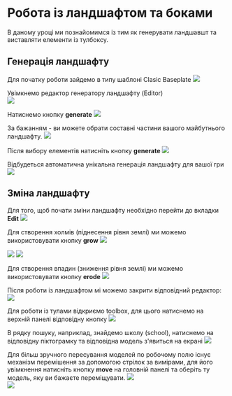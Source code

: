 # Робота із ландшафтом та боками
В даному уроці ми познайомимся із тим як генерувати ландшавшт та виставляти елементи із тулбоксу.
## Генерація ландшафту
Для початку роботи зайдемо в типу шаблоні Clasic Baseplate
<img src = "img/roblox00.png">  

Увімкнемо редактор генератору ландшафту (Editor)  
<img src = "img/roblox00_1.png">   

Натиснемо кнопку **generate**
<img src = "img/roblox01.png">  

За бажанням - ви можете обрати составні частини вашого майбутнього ландшафту.
<img src = "img/roblox02.png">  

Після вибору елементів натисніть кнопку **generate**
<img src = "img/roblox03.png">  

Відбудеться автоматична унікальна генерація ландшафту для вашої гри
<img src = "img/roblox04.png">  

## Зміна ландшафту
Для того, щоб почати зміни ландшафту необхідно перейти до вкладки **Edit**
<img src = "img/roblox04_01.png">  

Для створення холмів (піднесення рівня землі) ми можемо використовувати кнопку **grow**
<img src = "img/roblox05.png">  

<img src = "img/roblox06.png">  
<img src = "img/roblox07.png">  

Для створення впадин (зниження рівня землі) ми можемо використовувати кнопку **erode**
<img src = "img/roblox08.png">  

Після роботи із ландшафтом мі можемо закрити відповідний редактор:
<img src = "img/roblox09.png">  

Для роботи із тулами відкриємо toolbox, для цього натиснемо на верхній панелі відповідну кнопку 
<img src = "img/roblox10.png">  

В рядку пошуку, наприклад, знайдемо школу (school), натиснемо на відповідну піктограмку та відповідна модель з'явиться на екрані
<img src = "img/roblox12.png">  

Для більш зручного пересування моделей по робочому полю існує механізм перемішення за допомогою стрілок за вимірами, для його увімкнення натисніть кнопку **move** на головній панелі та оберіть ту модель, яку ви бажаєте переміщувати.
<img src = "img/roblox13.png">  
<img src = "img/roblox14.gif">  